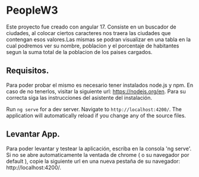 # PeopleW3

Este proyecto fue creado con angular 17. Consiste en un buscador de ciudades, al colocar ciertos caracteres nos traera las ciudades que contengan esos valores.Las mismas se podran visualizar en una tabla en la cual podremos ver su nombre, poblacion y el porcentaje de habitantes segun la suma total de la poblacion de los paises cargados.

## Requisitos.

Para poder probar el mismo es necesario tener instalados node.js y npm. En caso de no tenerlos, visitar la siguiente url: https://nodejs.org/en. Para su correcta siga las instrucciones del asistente del instalación.

Run `ng serve` for a dev server. Navigate to `http://localhost:4200/`. The application will automatically reload if you change any of the source files.

## Levantar App.

Para poder levantar y testear la aplicación, escriba en la consola 'ng serve'. Si no se abre automaticamente la ventada de chrome ( o su navegador por default ), copie la siguiente url en una nueva pestaña de su navegador: http://localhost:4200/.
